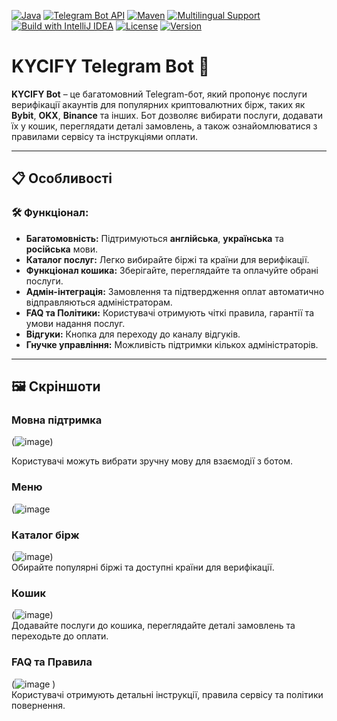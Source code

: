[![Java](https://img.shields.io/badge/Java-11-blue?style=flat-square&logo=java)](https://www.java.com/)
[![Telegram Bot API](https://img.shields.io/badge/Telegram%20Bot%20API-5.7-blue?style=flat-square&logo=telegram)](https://core.telegram.org/bots/api)
[![Maven](https://img.shields.io/badge/Maven-3.8.6-orange?style=flat-square&logo=apache-maven)](https://maven.apache.org/)
[![Multilingual Support](https://img.shields.io/badge/Multilingual-English%2C%20Ukrainian%2C%20Russian-green?style=flat-square)](https://github.com/)
[![Build with IntelliJ IDEA](https://img.shields.io/badge/IDE-IntelliJ%20IDEA-blueviolet?style=flat-square&logo=intellij-idea)](https://www.jetbrains.com/idea/)
[![License](https://img.shields.io/badge/License-MIT-green?style=flat-square)](https://opensource.org/licenses/MIT)
[![Version](https://img.shields.io/badge/Version-1.0.0-brightgreen?style=flat-square)](https://github.com/)


# KYCIFY Telegram Bot 🚀  

**KYCIFY Bot** – це багатомовний Telegram-бот, який пропонує послуги верифікації акаунтів для популярних криптовалютних бірж, таких як **Bybit**, **OKX**, **Binance** та інших. Бот дозволяє вибирати послуги, додавати їх у кошик, переглядати деталі замовлень, а також ознайомлюватися з правилами сервісу та інструкціями оплати.  

---

## 📋 **Особливості**

### 🛠️ **Функціонал:**
- **Багатомовність:** Підтримуються **англійська**, **українська** та **російська** мови.  
- **Каталог послуг:** Легко вибирайте біржі та країни для верифікації.  
- **Функціонал кошика:** Зберігайте, переглядайте та оплачуйте обрані послуги.  
- **Адмін-інтеграція:** Замовлення та підтвердження оплат автоматично відправляються адміністраторам.  
- **FAQ та Політики:** Користувачі отримують чіткі правила, гарантії та умови надання послуг.  
- **Відгуки:** Кнопка для переходу до каналу відгуків.  
- **Гнучке управління:** Можливість підтримки кількох адміністраторів.

---

## 🖼️ **Скріншоти**  

### **Мовна підтримка**  
(![image](https://github.com/user-attachments/assets/c9a224cf-462f-4239-b754-86d338d7546a))

Користувачі можуть вибрати зручну мову для взаємодії з ботом.

### **Меню**  
(![image](![image](https://github.com/user-attachments/assets/8804c903-9ca6-4391-a8bb-48d79fb68f43))



### **Каталог бірж**  
(![image](https://github.com/user-attachments/assets/9001861e-04a5-4255-8a7b-fedbbf92dcd9))  
Обирайте популярні біржі та доступні країни для верифікації.

### **Кошик**  
(![image](https://github.com/user-attachments/assets/7e9cdec6-cb00-40c7-856a-630d54544753))  
Додавайте послуги до кошика, переглядайте деталі замовлень та переходьте до оплати.

### **FAQ та Правила**  
(![image](https://github.com/user-attachments/assets/d0ae358f-9a70-4395-9205-a11ef1cc496e)
)  
Користувачі отримують детальні інструкції, правила сервісу та політики повернення.




